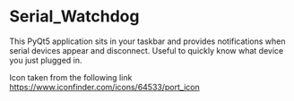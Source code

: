# Serial_Watchdog
This PyQt5 application sits in your taskbar and provides notifications when serial devices appear and disconnect. Useful to quickly know what device you just plugged in.

Icon taken from the following link
https://www.iconfinder.com/icons/64533/port_icon